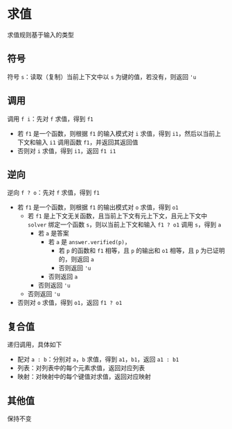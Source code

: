 # 求值

求值规则基于输入的类型

## 符号

符号 `s`：读取（复制）当前上下文中以 `s` 为键的值，若没有，则返回 `'u`

## 调用

调用 `f i`：先对 `f` 求值，得到 `f1`

- 若 `f1` 是一个函数，则根据 `f1` 的输入模式对 `i` 求值，得到 `i1`，然后以当前上下文和输入 `i1` 调用函数 `f1`，并返回其返回值
- 否则对 `i` 求值，得到 `i1`，返回 `f1 i1`

## 逆向

逆向 `f ? o`：先对 `f` 求值，得到 `f1`

- 若 `f1` 是一个函数，则根据 `f1` 的输出模式对 `o` 求值，得到 `o1`
  - 若 `f1` 是上下文无关函数，且当前上下文有元上下文，且元上下文中 `solver` 绑定一个函数 `s`，则以当前上下文和输入 `f1 ? o1` 调用 `s`，得到 `a`
    - 若 `a` 是答案
      - 若 `a` 是 `answer.verified(p)`，
        - 若 `p` 的函数和 `f1` 相等，且 `p` 的输出和 `o1` 相等，且 `p` 为已证明的，则返回 `a`
        - 否则返回 `'u`
      - 否则返回 `a`
    - 否则返回 `'u`
  - 否则返回 `'u`
- 否则对 `o` 求值，得到 `o1`，返回 `f1 ? o1`

## 复合值

递归调用，具体如下

- 配对 `a : b`：分别对 `a`，`b` 求值，得到 `a1`，`b1`，返回 `a1 : b1`
- 列表：对列表中的每个元素求值，返回对应列表
- 映射：对映射中的每个键值对求值，返回对应映射

## 其他值

保持不变
